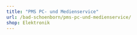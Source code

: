 ```yaml
---
title: "PMS PC- und Medienservice"
url: /bad-schoenborn/pms-pc-und-medienservice/
shop: Elektronik
---
```

